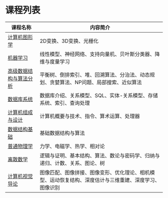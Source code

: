 # 课程列表

| 课程名称 | 内容简介 |
|---------|------|
| [计算机图形学](计算机图形学/2d_transformation.md) | 2D变换、3D变换、光栅化 |
| [机器学习](机器学习/线性模型.md) | 线性模型、神经网络、支持向量机、贝叶斯分类器、降维与度量学习 |
| [高级数据结构与算法分析](高级数据结构与算法分析/Balanced%20Tree.md) | 平衡树、倒排索引、堆、回溯算法、分治法、动态规划、贪婪算法、NP问题、局部搜索、近似算法 |
| [数据库系统](数据库系统/Chapter1%20Introduction.md) | 数据库介绍、关系模型、SQL、实体-关系模型、存储系统、索引、查询处理 |
| [计算机组成与设计](计算机组成与设计/Chapter1%20Computer%20Abstractions%20and%20Technology.md) | 计算机概要与技术、指令、算术运算、处理器 |
| [数据结构基础](FDS.md) | 基础数据结构与算法 |
| [普通物理学](普通物理学/Mechanics/Linear%20Motion.md) | 力学、电磁学、热学、相对论 |
| [离散数学](离散数学/Chapter1%20Logic%20and%20Proofs.md) | 逻辑与证明、基本结构、算法、数论与密码学、归纳与递归、计数、关系、图论、树 |
| [计算机视觉导论](计算机视觉导论/Image%20Matching.md) | 图像匹配、图像拼接、图像变形、优化理论、相机模型、运动恢复结构、深度估计与三维重建、深度学习、图像识别 |
